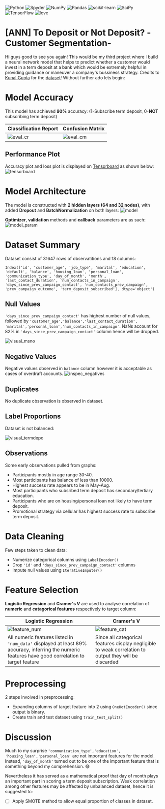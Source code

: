 ![Python](https://img.shields.io/badge/python-3670A0?style=for-the-badge&logo=python&logoColor=ffdd54)
![Spyder](https://img.shields.io/badge/Spyder-838485?style=for-the-badge&logo=spyder%20ide&logoColor=maroon)
![NumPy](https://img.shields.io/badge/numpy-%23013243.svg?style=for-the-badge&logo=numpy&logoColor=white)
![Pandas](https://img.shields.io/badge/pandas-%23150458.svg?style=for-the-badge&logo=pandas&logoColor=white)
![scikit-learn](https://img.shields.io/badge/scikit--learn-%23F7931E.svg?style=for-the-badge&logo=scikit-learn&logoColor=white)
![SciPy](https://img.shields.io/badge/SciPy-%230C55A5.svg?style=for-the-badge&logo=scipy&logoColor=%white)
![TensorFlow](https://img.shields.io/badge/TensorFlow-%23FF6F00.svg?style=for-the-badge&logo=TensorFlow&logoColor=white)
<a><img alt='love' src="http://ForTheBadge.com/images/badges/built-with-love.svg"></a>

# [ANN] To Deposit or Not Deposit? -Customer Segmentation-
 Hi guys good to see you again! This would be my third project where I build a neural network model that helps to predict whether a customer would invest in a term deposit at a bank which would be extremely helpful in providing guidance or maneuver a company's bussiness strategy. Credits to [Kunal Gupta](https://www.kaggle.com/kunalgupta2616) for the [dataset](https://www.kaggle.com/datasets/kunalgupta2616/hackerearth-customer-segmentation-hackathon)! Without further ado lets begin:
 
 # Model Accuracy
 This model has achieved **90%** accuracy: (1-Subscribe term deposit, 0-**NOT** subscribing term deposit)
 
 |    Classification Report     |       Confusion Matrix       |
 |------------------------------|------------------------------|
 |![eval_cr](static/eval_cr.png)|![eval_cm](static/eval_cm.png)|

## Performance Plot
Accuracy plot and loss plot is displayed on [Tensorboard](https://www.tensorflow.org/tensorboard) as shown below: 
![tensorboard](static/tensorboard.png)

# Model Architecture
The model is constructed with **2 hidden layers (64 and 32 nodes)**, with added **Dropout** and **BatchNormalization** on both layers:
![model](static/model.png)

**Optimizer**, **validation** methods and **callback** parameters are as such:
![model_param](static/model_param.png)

# Dataset Summary
Dataset consist of 31647 rows of observatitions and 18 columns:

`Index(['id', 'customer_age', 'job_type', 'marital', 'education', 'default',
       'balance', 'housing_loan', 'personal_loan', 'communication_type',
       'day_of_month', 'month', 'last_contact_duration',
       'num_contacts_in_campaign', 'days_since_prev_campaign_contact',
       'num_contacts_prev_campaign', 'prev_campaign_outcome',
       'term_deposit_subscribed'],
      dtype='object')`
      
## Null Values
`'days_since_prev_campaign_contact'` has highest number of null values, followed by `'customer_age','balance','last_contact_duration', 'marital','personal_loan','num_contacts_in_campaign'`. NaNs account for 82% in `'days_since_prev_campaign_contact'` column hence will be dropped.

![visual_msno](static/visual_msno.png)

## Negative Values
Negative values observed in `balance` column however it is acceptable as cases of overdraft accounts.
![inspec_negatives](static/inspec_negatives.png)

## Duplicates
No duplicate observation is observed in dataset.

## Label Proportions
Dataset is not balanced:

![visual_termdepo](static/visual_termdepo.png)

## Observations
Some early observations pulled from graphs:
- Participants mostly in age range 30-40.
- Most participants has balance of less than 10000.
- Highest success rate appears to be in May-Aug.
- Most participants who subsribed term deposit has secondary/tertiary 
  education.
- Participants who are on housing/personal loan not likely to have 
  term deposit.
- Promotional strategy via cellular has highest success rate to 
  subscribe term deposit. 

# Data Cleaning
Few steps taken to clean data:
- Numerize categorical columns using `LabelEncoder()`
- Drop `'id'` and `'days_since_prev_campaign_contact'` columns 
- Impute null values using `IterativeImputer()`

# Feature Selection
**Logistic Regression** and **Cramer's V** are used to analyse correlation of **numeric** and **catagorical features** respectively to target column:

|           Logistic Regression        |             Cramer's V               |
|--------------------------------------|--------------------------------------|
|![feature_num](static/feature_num.png)|![feature_cat](static/feature_cat.png)|
|All numeric features listed in `'num_data'` displayed at least 89% accuracy, inferring the numeric features have good correlation to target feature| Since all categorical features display negligible to weak correlation to output they will be discarded|

# Preprocessing
2 steps involved in preprocessing:
- Expanding columns of target feature into 2 using `OneHotEncoder()` since output is binary.
- Create train and test dataset using `train_test_split()`

# Discussion
Much to my surprise `'communication_type','education', 'housing_loan','personal_loan'` are not important features for the model. Instead, `'day_of_month'` turned out to be one of the important feature that is something beyond my comprehension. :sweat_smile: 

Nevertheless it has served as a mathematical proof that day of month plays an important part in scoring a term deposit subscription. Weak correlation among other features may be affected by unbalanced dataset, hence it is suggested to:
- [ ] Apply SMOTE method to allow equal proportion of classes in dataset.






